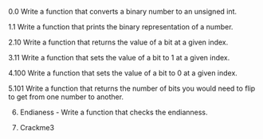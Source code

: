 0.0 Write a function that converts a binary number to an unsigned int.

1.1 Write a function that prints the binary representation of a number.

2.10 Write a function that returns the value of a bit at a given index.

3.11 Write a function that sets the value of a bit to 1 at a given index.

4.100 Write a function that sets the value of a bit to 0 at a given index.

5.101 Write a function that returns the number of bits you would need to flip to get from one number to another.

6. Endianess - Write a function that checks the endianness.

7. Crackme3
